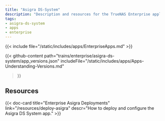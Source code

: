 ```yaml
---
title: "Asigra DS-System"
description: "Description and resources for the TrueNAS Enterprise application called Asigra DS-System."
tags:
- asigra-ds-system
- apps
- enterprise
---
```


{{< include file="/static/includes/apps/EnterpriseApps.md" >}}

{{< github-content 
    path="trains/enterprise/asigra-ds-system/app_versions.json"
	includeFile="/static/includes/apps/Apps-Understanding-Versions.md"
>}}

## Resources

<div class="docs-sections">

{{< doc-card title="Enterprise Asigra Deployments" link="/resources/deploy-asigra"
descr="How to deploy and configure the Asigra DS System app." >}}

</div>
